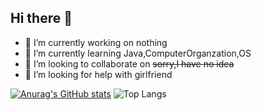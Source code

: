 ## Hi there 👋

- 🔭 I’m currently working on nothing
- 🌱 I’m currently learning Java,ComputerOrganzation,OS 
- 👯 I’m looking to collaborate on ~~sorry,I have no idea~~
- 🤔 I’m looking for help with girlfriend


[![Anurag's GitHub stats](https://github-readme-stats.vercel.app/api?username=dark-but-spark)](https://github.com/anuraghazra/github-readme-stats)
![Top Langs](https://github-readme-stats.vercel.app/api/top-langs/?username=dark-but-spark&size_weight=0.5&count_weight=0.5)
